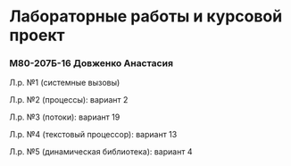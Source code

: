 # Лабораторные работы и курсовой проект #

### М80-207Б-16 Довженко Анастасия ###

Л.р. №1 (системные вызовы)

Л.р. №2 (процессы): вариант 2

Л.р. №3 (потоки): вариант 19

Л.р. №4 (текстовый процессор): вариант 13

Л.р. №5 (динамическая библиотека): вариант 4
